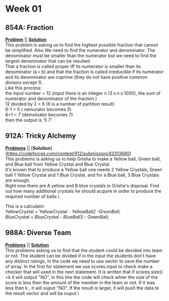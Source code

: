 # Week 01

## 854A: Fraction 
[**Problem**](https://codeforces.com/problemset/problem/854/A) || [**Solution**](https://codeforces.com/contest/854/submission/42496198)\
This problem is asking us to find the highest possible fraction that cannot be simplified.
Also We need to find the numerator and denominator. The denominator must be smaller than the numerator but we need to find the largest denominator that can be resulted.\
That a fraction  is called proper iff its numerator is smaller than its denominator (a < b) and that the fraction is called irreducible if its numerator and its denominator are coprime (they do not have positive common divisors except 1).\
Like this process:\
the input number = 12 (input there is an integer n (3 ≤ n ≤ 1000), the sum of numerator and denominator of the fraction.)\
12 divided by 2 = 6 (6 is a number of partition result)\
6-1 = 5 ( nemurator becomes 5)\
6+1 = 7 (demoinator becomes 7)\
then the output is '5 7'.


## 912A: Tricky Alchemy
[**Problems**](https://codeforces.com/problemset/problem/912/A) || [**Solution**] (https://codeforces.com/contest/912/submission/42313680)\
This problems is asking us to help Grisha to make a Yellow ball, Green ball, and Blue ball from Yellow Crystal and Blue Crystal.\
It's known that to produce a Yellow ball one needs 2 Yellow Crystals, Green ball 1 Yellow Crystal and 1 Blue Crystal, and for a Blue ball, 3 Blue Crystals are enough.\
Right now there are A yellow and B blue crystals in Grisha's disposal. Find out how many additional crystals he should acquire in order to produce the required number of balls.\

This is a calculatin:\
    YellowCrystal =  YellowCrystal - YellowBall*2 -GreenBall;\
    BlueCrystal = BlueCrystal - BlueBall*3 - GreenBall;



## 988A: Diverse Team
[**Problems**](https://codeforces.com/problemset/problem/988/A) || [**Solution**](https://codeforces.com/contest/988/submission/42496369)\
This problems asking us to find that the student could be devided into team or not.
The student can be divided if in the input the students don't have any distinct ratings,
In the code we need to use vector to save the number of array.
In the first for statement we use scores.input to check make a checker that will used in the next statement.
It is written that if scores.size()<k it will output "NO", in this line the code will check whter the size of the score is less then the amount of the member in the team or not.
If it was less then k , it will ouput "NO". If the result is larger, it will push the data to the result vector and will be ouput.\

